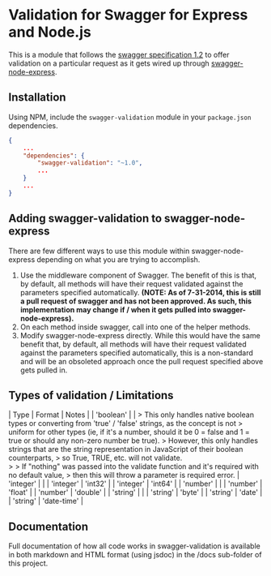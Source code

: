 # Validation for Swagger for Express and Node.js

This is a module that follows the [swagger specification 1.2](https://github.com/wordnik/swagger-spec/blob/master/versions/1.2.md) 
to offer validation on a particular request as it gets wired up through [swagger-node-express](https://github.com/wordnik/swagger-node-express).

## Installation

Using NPM, include the `swagger-validation` module in your `package.json` dependencies.

```json
{
	...
	"dependencies": {
		"swagger-validation": "~1.0",
		...
	}
	...
}
```

## Adding swagger-validation to swagger-node-express

There are few different ways to use this module within swagger-node-express depending on what you are trying to accomplish.

1. Use the middleware component of Swagger. The benefit of this is that, by default, all methods will have their request validated 
against the parameters specified automatically. 
**(NOTE: As of 7-31-2014, this is still a pull request of swagger and has not been approved. As such,
this implementation may change if / when it gets pulled into swagger-node-express).**
2. On each method inside swagger, call into one of the helper methods.
3. Modify swagger-node-express directly. While this would have the same benefit that, by default, all methods will have their 
request validated against the parameters specified automatically, this is a non-standard and will be an obsoleted approach once
the pull request specified above gets pulled in.

## Types of validation / Limitations
| Type | Format | Notes |
| 'boolean' | | > This only handles native boolean types or converting from 'true' / 'false' strings, as the concept is not 
                > uniform for other types (ie, if it's a number, should it be 0 = false and 1 = true or should any non-zero number be true). 
                > However, this only handles strings that are the string representation in JavaScript of their boolean counterparts, 
                > so True, TRUE, etc. will not validate.                 
                >
                > If "nothing" was passed into the validate function and it's required with no default value,
                > then this will throw a parameter is required error.
| 'integer' | | 
| 'integer' | 'int32' | 
| 'integer' | 'int64' | 
| 'number' | | 
| 'number' | 'float' | 
| 'number' | 'double' | 
| 'string' | | 
| 'string' | 'byte' | 
| 'string' | 'date' | 
| 'string' | 'date-time' | 


## Documentation

Full documentation of how all code works in swagger-validation is available in both markdown and HTML format (using jsdoc) 
in the /docs sub-folder of this project.


